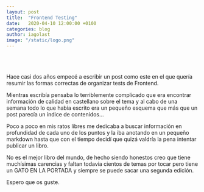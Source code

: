 ```yaml
---
layout: post
title:  "Frontend Testing"
date:   2020-04-10 12:00:00 +0100
categories: blog
author: iagolast
image: "/static/logo.png"
---
```


<a target="_blank" style="display:block; margin: 64px auto; max-width:200px" href="https://leanpub.com/frontend-testing"> 
    <amp-img layout="responsive" src="https://d2sofvawe08yqg.cloudfront.net/frontend-testing/small2x?1587050894" width="160" height="207" alt="Portada del libro"></amp-img>
</a>

Hace casi dos años empecé a escribir un post como este en el que quería resumir las formas correctas de organizar tests de Frontend. 

Mientras escribía pensaba lo terriblemente complicado que era encontrar información de calidad en castellano sobre el tema y al cabo de una semana todo lo que había escrito era un pequeño esquema que más que un post parecía un índice de contenidos...


Poco a poco en mis ratos libres me dedicaba a buscar información en profundidad de cada uno de los puntos y la iba anotando en un pequeño markdown hasta que con el tiempo decidí que quizá valdría la pena intentar publicar un libro.


No es el mejor libro del mundo, de hecho siendo honestos creo que tiene muchísimas carencias y faltan todavía cientos de temas por tocar pero tiene un GATO EN LA PORTADA y siempre se puede sacar una segunda edición.

Espero que os guste.